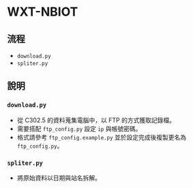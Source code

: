 # WXT-NBIOT

## 流程

- `download.py`
- `spliter.py`

## 說明

### `download.py`

- 從 C302.5 的資料蒐集電腦中，以 FTP 的方式獲取記錄檔。
- 需要搭配 `ftp_config.py` 設定 `ip` 與帳號密碼。
- 格式請參考 `ftp_config.example.py` 並於設定完成後複製更名為 `ftp_config.py`。

### `spliter.py`

- 將原始資料以日期與站名拆解。